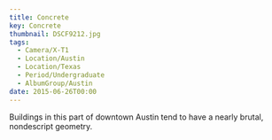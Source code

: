 ```yaml
---
title: Concrete
key: Concrete
thumbnail: DSCF9212.jpg
tags:
  - Camera/X-T1
  - Location/Austin
  - Location/Texas
  - Period/Undergraduate
  - AlbumGroup/Austin
date: 2015-06-26T00:00
---
```

Buildings in this part of downtown Austin tend to have a nearly brutal, nondescript geometry.

